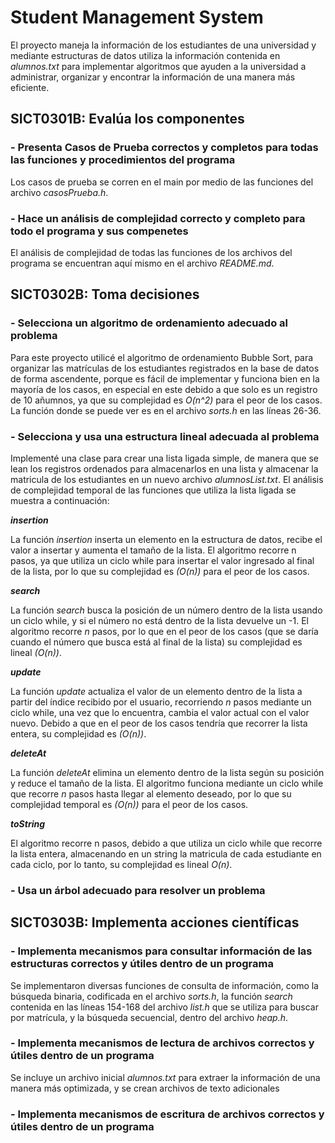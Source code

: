 # Student Management System

El proyecto maneja la información de los estudiantes de una universidad y mediante estructuras de datos utiliza la información contenida en *alumnos.txt* para implementar algoritmos que ayuden a la universidad a administrar, organizar y encontrar la información de una manera más eficiente.

## SICT0301B: Evalúa los componentes

### - Presenta Casos de Prueba correctos y completos para todas las funciones y procedimientos del programa

Los casos de prueba se corren en el main por medio de las funciones del archivo *casosPrueba.h*.

### - Hace un análisis de complejidad correcto y completo para todo el programa y sus compenetes

El análisis de complejidad de todas las funciones de los archivos del programa se encuentran aquí mismo en el archivo *README.md*.

## SICT0302B: Toma decisiones

### - Selecciona un algoritmo de ordenamiento adecuado al problema

Para este proyecto utilicé el algoritmo de ordenamiento Bubble Sort, para organizar las matrículas de los estudiantes registrados en la base de datos de forma ascendente, porque es fácil de implementar y funciona bien en la mayoría de los casos, en especial en este debido a que solo es un registro de 10 añumnos, ya que su complejidad es *O(n^2)* para el peor de los casos. La función donde se puede ver es en el archivo *sorts.h* en las líneas 26-36.

### - Selecciona y usa una estructura lineal adecuada al problema

Implementé una clase para crear una lista ligada simple, de manera que se lean los registros ordenados para almacenarlos en una lista y almacenar la matricula de los estudiantes en un nuevo archivo *alumnosList.txt*. El análisis de complejidad temporal de las funciones que utiliza la lista ligada se muestra a continuación:

***insertion***

La función *insertion* inserta un elemento en la estructura de datos, recibe el valor a insertar y aumenta el tamaño de la lista. El algoritmo recorre n pasos, ya que utiliza un ciclo while para insertar el valor ingresado al final de la lista, por lo que su complejidad es *(O(n))* para el peor de los casos.

***search***

La función *search* busca la posición de un número dentro de la lista usando un ciclo while, y si el número no está dentro de la lista devuelve un -1. El algoritmo recorre *n* pasos, por lo que en el peor de los casos (que se daría cuando el número que busca está al final de la lista) su complejidad es lineal *(O(n))*.

***update***

La función *update* actualiza el valor de un elemento dentro de la lista a partir del índice recibido por el usuario, recorriendo *n* pasos mediante un ciclo while, una vez que lo encuentra, cambia el valor actual con el valor nuevo. Debido a que en el peor de los casos tendría que recorrer la lista entera, su complejidad es *(O(n))*.

***deleteAt***

La función *deleteAt* elimina un elemento dentro de la lista según su posición y reduce el tamaño de la lista. El algoritmo funciona mediante un ciclo while que recorre *n* pasos hasta llegar al elemento deseado, por lo que su complejidad temporal es *(O(n))* para el peor de los casos.

***toString***

El algoritmo recorre n pasos, debido a que utiliza un ciclo while que recorre la lista entera, almacenando en un string la matricula de cada estudiante en cada ciclo, por lo tanto, su complejidad es lineal *O(n)*.

### - Usa un árbol adecuado para resolver un problema

## SICT0303B: Implementa acciones científicas

### - Implementa mecanismos para consultar información de las estructuras correctos y útiles dentro de un programa

Se implementaron diversas funciones de consulta de información, como la búsqueda binaria, codificada en el archivo *sorts.h*, la función *search* contenida en las líneas 154-168 del archivo *list.h* que se utiliza para buscar por matrícula, y la búsqueda secuencial, dentro del archivo *heap.h*.

### - Implementa mecanismos de lectura de archivos correctos y útiles dentro de un programa

Se incluye un archivo inicial *alumnos.txt* para extraer la información de una manera más optimizada, y se crean archivos de texto adicionales

### - Implementa mecanismos de escritura de archivos correctos y útiles dentro de un programa
